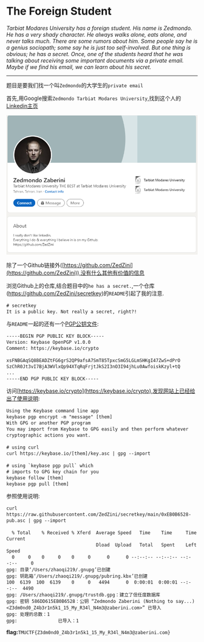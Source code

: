 # The Foreign Student

*Tarbiat Modares University has a foreign student. His name is Zedmondo. He has a* 
*very shady character. He always walks alone, eats alone, and never talks much.* 
*There are some rumors about him. Some people say he is a genius sociopath;* 
*some say he is just too self-involved. But one thing is obvious; he has a secret.* 
*Once, one of the students heard that he was talking about receiving some* 
*important documents via a private email. Maybe if we find his email, we can* 
*learn about his secret.*

---

题目是要我们找一个叫`Zedmondo`的大学生的`private email`

首先,用Google搜索`Zedmondo Tarbiat Modares University`,找到这个人的[Linkedin主页](https://ir.linkedin.com/in/zedmondo-zaberini-203b33206)

<img src="assets/linkedin.png" alt="Zedmondo 领英" style="zoom:80%;" />

除了一个Github链接外([https://github.com/ZedZini](https://github.com/ZedZini)),没有什么其他有价值的信息

浏览Github上的仓库,结合题目中的`he has a secret.`,一个仓库(https://github.com/ZedZini/secretkey)的`README`引起了我的注意.

```
# secretkey
It is a public key. Not really a secret, right?!
```
与`README`一起的还有一个[PGP公钥文件](https://github.com/ZedZini/secretkey/blob/main/0xEB0B6528-pub.asc):
```
-----BEGIN PGP PUBLIC KEY BLOCK-----
Version: Keybase OpenPGP v1.0.0
Comment: https://keybase.io/crypto

xsFNBGAqSQ8BEADZtFG6grS2QP9afsA7SmT85TpxcSmG5LGLmSHKgI47ZwS+dPrO
SzChR0Jt3vI7BjA3WVlxQp94XTqRqFrjtJkS2I3nO3I94jhLu0AwfoiskKzyl+tQ
...
-----END PGP PUBLIC KEY BLOCK-----
```

访问[https://keybase.io/crypto](https://keybase.io/crypto),发现网站上已经给出了使用说明:

```shell
Using the Keybase command line app
keybase pgp encrypt -m "message" [them]
With GPG or another PGP program
You may import from Keybase to GPG easily and then perform whatever cryptographic actions you want.

# using curl
curl https://keybase.io/[them]/key.asc | gpg --import

# using `keybase pgp pull` which
# imports to GPG key chain for you
keybase follow [them]
keybase pgp pull [them]
```

参照使用说明:

```shell
curl https://raw.githubusercontent.com/ZedZini/secretkey/main/0xEB0B6528-pub.asc | gpg --import

  % Total    % Received % Xferd  Average Speed   Time    Time     Time  Current
                                 Dload  Upload   Total   Spent    Left  Speed
  0     0    0     0    0     0      0      0 --:--:-- --:--:-- --:--:--     0  
gpg: 目录‘/Users/zhaoqi219/.gnupg’已创建
gpg: 钥匙箱‘/Users/zhaoqi219/.gnupg/pubring.kbx’已创建
100  6139  100  6139    0     0   4494      0  0:00:01  0:00:01 --:--:--  4490
gpg: /Users/zhaoqi219/.gnupg/trustdb.gpg：建立了信任度数据库
gpg: 密钥 586DD615EB0B6528：公钥 “Zedmondo Zaberini (Nothing to say...) <Z3dm0nd0_Z4b3r1n5k1_15_My_R34l_N4m3@zaberini.com>” 已导入
gpg: 处理的总数：1
gpg:               已导入：1
```

**flag:**`TMUCTF{Z3dm0nd0_Z4b3r1n5k1_15_My_R34l_N4m3@zaberini.com}`

